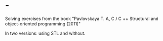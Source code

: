 # -
Solving exercises from the book "Pavlovskaya T. A, C / C ++ Structural and object-oriented programming (2011)"

In two versions: using STL and without. 
